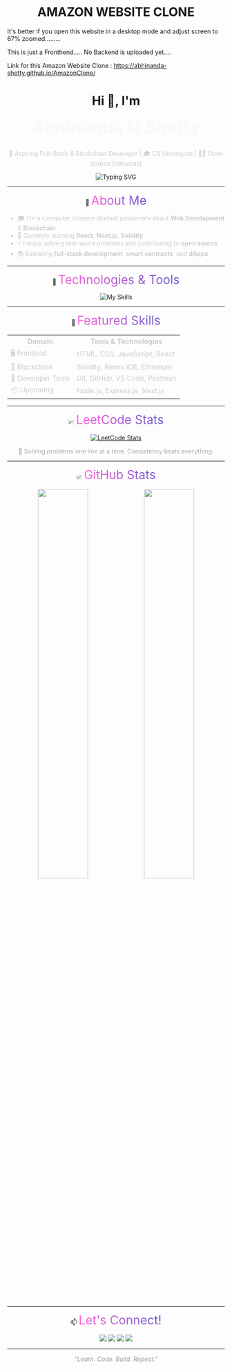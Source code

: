 <center><h1>AMAZON WEBSITE CLONE</h1></center>
It's better if you open this website in a desktop mode and adjust screen to 67% zoomed.........
<p>This is just a Fronthend..... No Backend is uploaded yet....
<p>Link for this Amazon Website Clone : <a href="https://abhinanda-shetty.github.io/AmazonClone/">https://abhinanda-shetty.github.io/AmazonClone/ </a>

<style>
@keyframes fadeInOut {
  0%, 100% { opacity: 0; }
  50% { opacity: 1; }
}
.fade-text {
  animation: fadeInOut 3s infinite;
  font-size: 2.5rem;
  color: #BC45DA;
  margin-top: 0;
}
</style>

<h1 align="center">Hi 👋, I'm</h1>
<h1 align="center" class="fade-text">Abhinanda N Shetty</h1>

<p align="center" style="color: #CCCCCC;">
  🚀 Aspiring Full-Stack & Blockchain Developer | 🎓 CS Undergrad | 👨‍💻 Open Source Enthusiast
</p>

<p align="center">
  <img src="https://readme-typing-svg.herokuapp.com?font=Fira+Code&size=22&pause=1000&color=F76EFF&center=true&vCenter=true&width=435&lines=Building+Frontend+Apps+with+React;Learning+Blockchain+%26+Solidity;Contributing+to+Open+Source" alt="Typing SVG" />
</p>

---

<p align="center">
  🧠 <span style="background: linear-gradient(to right, #ff61da, #6a5acd); -webkit-background-clip: text; color: transparent; font-size: 28px;">About Me</span>
</p>

<ul style="color: #CCCCCC;">
  <li>🎓 I'm a Computer Science student passionate about <b>Web Development</b> & <b>Blockchain</b></li>
  <li>🌱 Currently learning <b>React</b>, <b>Next.js</b>, <b>Solidity</b></li>
  <li>⚡ I enjoy solving real-world problems and contributing to <b>open source</b></li>
  <li>📚 Exploring <b>full-stack development</b>, <b>smart contracts</b>, and <b>dApps</b></li>
</ul>

---

<p align="center">
  🔧 <span style="background: linear-gradient(to right, #ff61da, #6a5acd); -webkit-background-clip: text; color: transparent; font-size: 28px;">Technologies & Tools</span>
</p>

<p align="center">
  <img src="https://skillicons.dev/icons?i=html,css,js,react,solidity,nextjs,git,github,vscode" alt="My Skills" />
</p>

---

<p align="center">
  📌 <span style="background: linear-gradient(to right, #ff61da, #6a5acd); -webkit-background-clip: text; color: transparent; font-size: 28px;">Featured Skills</span>
</p>

<table align="center" style="color: #CCCCCC;">
  <tr><th>Domain</th><th>Tools & Technologies</th></tr>
  <tr><td>🖥️ Frontend</td><td>HTML, CSS, JavaScript, React</td></tr>
  <tr><td>🔐 Blockchain</td><td>Solidity, Remix IDE, Ethereum</td></tr>
  <tr><td>🧰 Developer Tools</td><td>Git, GitHub, VS Code, Postman</td></tr>
  <tr><td>📦 Upcoming</td><td>Node.js, Express.js, Next.js</td></tr>
</table>

---

<p align="center">
  📈 <span style="background: linear-gradient(to right, #ff61da, #6a5acd); -webkit-background-clip: text; color: transparent; font-size: 28px;">LeetCode Stats</span>
</p>

<p align="center">
  <a href="https://leetcode.com/Abhinanda_Shetty/">
    <img src="https://leetcard.jacoblin.cool/Abhinanda_Shetty?theme=dark&font=Fira+Code&ext=heatmap&animation=true&border=true" alt="LeetCode Stats" />
  </a>
</p>

<p align="center" style="color: #AAAAAA;">
  🚀 Solving problems one line at a time. Consistency beats everything.
</p>

---

<p align="center">
  📈 <span style="background: linear-gradient(to right, #ff61da, #6a5acd); -webkit-background-clip: text; color: transparent; font-size: 28px;">GitHub Stats</span>
</p>

<p align="center">
  <img width="48%" src="https://github-readme-stats.vercel.app/api?username=Abhinanda-Shetty&show_icons=true&theme=radical" />
  <img width="48%" src="https://github-readme-streak-stats.herokuapp.com/?user=Abhinanda-Shetty&theme=radical" />
</p>

---

<p align="center">
  📫 <span style="background: linear-gradient(to right, #ff61da, #6a5acd); -webkit-background-clip: text; color: transparent; font-size: 28px;">Let's Connect!</span>
</p>

<p align="center">
  <a href="mailto:abhinanda2853@gmail.com"><img src="https://img.shields.io/badge/Gmail-D14836?style=for-the-badge&logo=gmail&logoColor=white"/></a>
  <a href="https://www.linkedin.com/in/abhinanda-n-shetty-6bb36b26b/"><img src="https://img.shields.io/badge/LinkedIn-blue?style=for-the-badge&logo=linkedin&logoColor=white" /></a>
  <a href="https://github.com/Abhinanda-Shetty"><img src="https://img.shields.io/badge/GitHub-100000?style=for-the-badge&logo=github&logoColor=white"/></a>
  <a href="https://x.com/__Abhinanda"><img src="https://img.shields.io/badge/X.COM-000000?style=for-the-badge&logo=x&logoColor=white"/></a>
</p>

---

<p align="center" style="color: #999999;"><i>"Learn. Code. Build. Repeat."</i></p>
